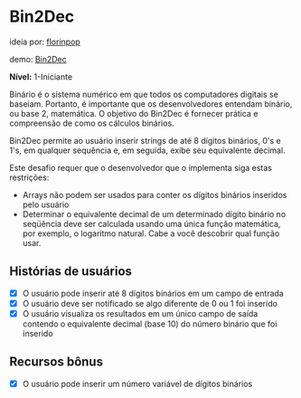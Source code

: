 # Bin2Dec

ideia por: [florinpop](https://github.com/florinpop17/app-ideas/blob/master/Projects/1-Beginner/Bin2Dec-App.md)

demo: [Bin2Dec](https://ednilton-matos-bin2dec.vercel.app/)

**Nível:** 1-Iniciante

Binário é o sistema numérico em que todos os computadores digitais se baseiam.
Portanto, é importante que os desenvolvedores entendam binário, ou base 2,
matemática. O objetivo do Bin2Dec é fornecer prática e
compreensão de como os cálculos binários.

Bin2Dec permite ao usuário inserir strings de até 8 dígitos binários, 0's
e 1's, em qualquer sequência e, em seguida, exibe seu equivalente decimal.

Este desafio requer que o desenvolvedor que o implementa siga estas
restrições:

- Arrays não podem ser usados ​​para conter os dígitos binários inseridos pelo usuário
- Determinar o equivalente decimal de um determinado dígito binário no
    seqüência deve ser calculada usando uma única função matemática, por
    exemplo, o logaritmo natural. Cabe a você descobrir qual função
    usar.

## Histórias de usuários

- [x] O usuário pode inserir até 8 dígitos binários em um campo de entrada
- [x] O usuário deve ser notificado se algo diferente de 0 ou 1 foi inserido
- [x] O usuário visualiza os resultados em um único campo de saída contendo o equivalente decimal (base 10) do número binário que foi inserido

## Recursos bônus

- [x] O usuário pode inserir um número variável de dígitos binários